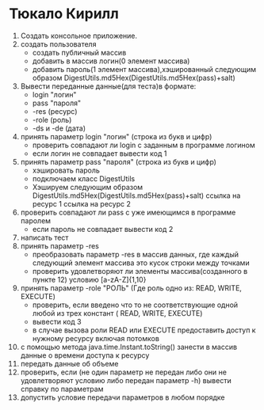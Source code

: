 # Тюкало Кирилл
1.  Создать консольное приложение.
2.  создать пользователя
      * создать публичный массив 
      * добавить в массив логин(0 элемент массива) 
      * добавить пароль(1 элемент массива),хэшированный следующим образом DigestUtils.md5Hex(DigestUtils.md5Hex(pass)+salt)  
3.  Вывести переданные данные(для теста)в формате:
      * login "логин"
      * pass "пароля"
      * -res (ресурс)
      * -role (роль)
      * -ds и -de (дата)
4.  принять параметр login "логин" (строка из букв и цифр)
      * проверить совпадают ли login с заданным в программе логином
      * если логин не совпадает вывести код 1
5.  принять параметр pass "пароля" (строка из букв и цифр)
      * хэшировать пароль
      * подключаем класс DigestUtils 
      * Хэшируем следующим образом DigestUtils.md5Hex(DigestUtils.md5Hex(pass)+salt) ссылка на ресурс 1  	 ссылка на ресурс 2
6.  проверить совпадают ли pass с уже имеющимся в программе паролем
      * если пароль не совпадает вывести код 2
7.  написать тест 
8.  принять параметр -res 
      * преобразовать параметр -res в массив данных, где каждый следующий элемент массива это кусок строки между точками
      * проверить удовлетворяют ли элементы массива(созданного в пункте 12) условию  [a-zA-Z]{1,10}
9. принять параметр -role "РОЛЬ" (Где роль одно из: READ, WRITE, EXECUTE)
      * проверить, если введено что то не соответствующие одной любой из трех констант ( READ, WRITE, EXECUTE)
      * вывести код 3
      * в случае вызова роли READ или EXECUTE предоставить доступ к нужному ресурсу включая потомков
10. с помощью метода  java.time.Instant.toString()  занести в массив данные о времени доступа к ресурсу 
11. передать данные об объеме 
12. проверить, если (не один параметр не передан либо они не удовлетворяют условию либо передан параметр -h) вывести справку по параметрам 
13. допустить условие передачи параметров в любом порядке
